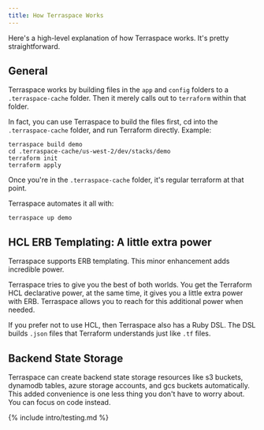 ```yaml
---
title: How Terraspace Works
---
```


Here's a high-level explanation of how Terraspace works. It's pretty straightforward.

## General

Terraspace works by building files in the `app` and `config` folders to a `.terraspace-cache` folder. Then it merely calls out to `terraform` within that folder.

In fact, you can use Terraspace to build the files first, cd into the `.terraspace-cache` folder, and run Terraform directly. Example:

    terraspace build demo
    cd .terraspace-cache/us-west-2/dev/stacks/demo
    terraform init
    terraform apply

Once you're in the `.terraspace-cache` folder, it's regular terraform at that point.

Terraspace automates it all with:

    terraspace up demo

## HCL ERB Templating: A little extra power

Terraspace supports ERB templating. This minor enhancement adds incredible power.

Terraspace tries to give you the best of both worlds. You get the Terraform HCL declarative power, at the same time, it gives you a little extra power with ERB. Terraspace allows you to reach for this additional power when needed.

If you prefer not to use HCL, then Terraspace also has a Ruby DSL. The DSL builds `.json` files that Terraform understands just like `.tf` files.

## Backend State Storage

Terraspace can create backend state storage resources like s3 buckets, dynamodb tables, azure storage accounts, and gcs buckets automatically. This added convenience is one less thing you don't have to worry about. You can focus on code instead.

{% include intro/testing.md %}
